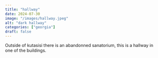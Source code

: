 ```yaml
---
title: "hallway"
date: 2024-07-30
image: "/images/hallway.jpeg"
alt: "dark hallway"
categories: ["georgia"]
draft: false
---
```


Outside of kutasisi there is an abandonned sanatorium, this is a hallway in one of the buildings. 